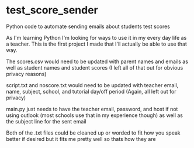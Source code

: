 # test_score_sender
 Python code to automate sending emails about students test scores

As I'm learning Python I'm looking for ways to use it in my every day life as a teacher. This is the first project I made that I'll actually be able to use that way.

The scores.csv would need to be updated with parent names and emails as well as student names and student scores (I left all of that out for obvious privacy reasons)

script.txt and noscore.txt would need to be updated with teacher email, name, subject, school, and tutorial day/off period (Again, all left out for privacy)

main.py just needs to have the teacher email, password, and host if not using outlook (most schools use that in my experience though) as well as the subject line for the sent email

Both of the .txt files could be cleaned up or worded to fit how you speak better if desired but it fits me pretty well so thats how they are
